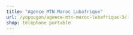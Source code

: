 ```yaml
---
title: "Agence MTN Maroc Lubafrique"
url: /yopougon/agence-mtn-maroc-lubafrique-3/
shop: téléphone portable
---
```

